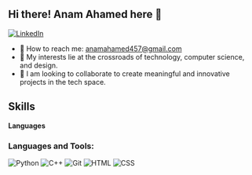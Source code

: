 ## Hi there! Anam Ahamed here 👋

[![LinkedIn](https://img.shields.io/badge/LinkedIn-Profile-blue?style=flat-square&logo=linkedin)](https://www.linkedin.com/in/anam-ahamed-3b1959224/)


* 📩 How to reach me: anamahamed457@gmail.com
* 🔬 My interests lie at the crossroads of technology, computer science, and design.
* 💞 I am looking to collaborate to create meaningful and innovative projects in the tech space.
  
## Skills
**Languages**
### Languages and Tools:
![Python](https://img.shields.io/badge/Python-3776AB?style=flat-square&logo=python&logoColor=green)
![C++](https://img.shields.io/badge/C++-00599C?style=flat-square&logo=c%2B%2B&logoColor=blue)
![Git](https://img.shields.io/badge/Git-F05032?style=flat-square&logo=git&logoColor=black)
![HTML](https://img.shields.io/badge/HTML5-E34F26?style=flat-square&logo=html5&logoColor=blue)
![CSS](https://img.shields.io/badge/CSS3-1572B6?style=flat-square&logo=css3&logoColor=brown)





<!--
**anam04/anam04** is a ✨ _special_ ✨ repository because its `README.md` (this file) appears on your GitHub profile.

Here are some ideas to get you started:

- 🔭 I’m currently working on ...
- 🌱 I’m currently learning ...
- 👯 I’m looking to collaborate on ...
- 🤔 I’m looking for help with ...
- 💬 Ask me about ...
- 📫 How to reach me: ...
- 😄 Pronouns: ...
- ⚡ Fun fact: ...
-->
